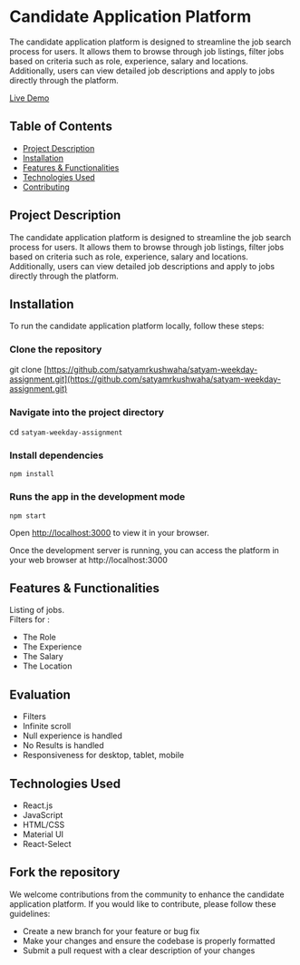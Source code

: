 # Candidate Application Platform

The candidate application platform is designed to streamline the job search process for users. It allows them to browse through job listings, filter jobs based on criteria such as role, experience, salary and locations. Additionally, users can view detailed job descriptions and apply to jobs directly through the platform.


[Live Demo](https://satyam-weekday-assignment.vercel.app/)


## Table of Contents
- [Project Description](#project-description)
- [Installation](#installation)
- [Features & Functionalities](#usage)
- [Technologies Used](#technologies-used)
- [Contributing](#fork-the-repository)


## Project Description

The candidate application platform is designed to streamline the job search process for users. It allows them to browse through job listings, filter jobs based on criteria such as role, experience, salary and locations. Additionally, users can view detailed job descriptions and apply to jobs directly through the platform.

## Installation

To run the candidate application platform locally, follow these steps:


### Clone the repository
git clone [https://github.com/satyamrkushwaha/satyam-weekday-assignment.git](https://github.com/satyamrkushwaha/satyam-weekday-assignment.git)

### Navigate into the project directory
cd `satyam-weekday-assignment`

### Install dependencies
`npm install`

### Runs the app in the development mode
`npm start`

Open [http://localhost:3000](http://localhost:3000) to view it in your browser.

Once the development server is running, you can access the platform in your web browser at http://localhost:3000

## Features & Functionalities
Listing of jobs. <br />
Filters for : 
- The Role
- The Experience
- The Salary
- The Location

## Evaluation
- Filters
- Infinite scroll
- Null experience is handled
- No Results is handled
- Responsiveness for desktop, tablet, mobile


## Technologies Used
- React.js
- JavaScript
- HTML/CSS
- Material UI
- React-Select



## Fork the repository
We welcome contributions from the community to enhance the candidate application platform. If you would like to contribute, please follow these guidelines:

- Create a new branch for your feature or bug fix
- Make your changes and ensure the codebase is properly formatted
- Submit a pull request with a clear description of your changes

